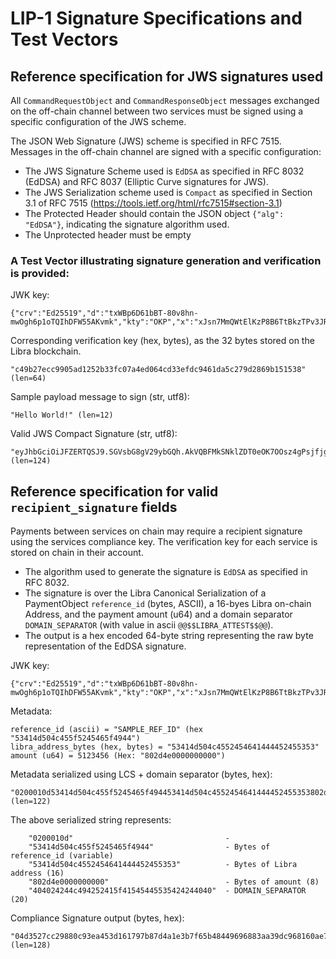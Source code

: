 # LIP-1 Signature Specifications and Test Vectors


## Reference specification for JWS signatures used

All `CommandRequestObject` and `CommandResponseObject` messages exchanged on the off-chain channel between two services must be signed using a specific configuration of the JWS scheme.

The JSON Web Signature (JWS) scheme is specified in RFC 7515. Messages in the off-chain channel are signed with a specific configuration:

* The JWS Signature Scheme used is `EdDSA` as specified in RFC 8032 (EdDSA) and RFC 8037 (Elliptic Curve signatures for JWS).
* The JWS Serialization scheme used is `Compact` as specified in Section 3.1 of RFC 7515 (https://tools.ietf.org/html/rfc7515#section-3.1)
* The Protected Header should contain the JSON object `{"alg": "EdDSA"}`, indicating the signature algorithm used.
* The Unprotected header must be empty

### A Test Vector illustrating signature generation and verification is provided:

JWK key:

    {"crv":"Ed25519","d":"txWBp6D61bBT-80v8hn-mwOgh6p1oTQIhDFW55AKvmk","kty":"OKP","x":"xJsn7MmQWtElKzP8B6TtBkzTPv3JRh2lwnnShpsVFTg"}

Corresponding verification key (hex, bytes), as the 32 bytes stored on the Libra blockchain.

    "c49b27ecc9905ad1252b33fc07a4ed064cd33efdc9461da5c279d2869b151538" (len=64)

Sample payload message to sign (str, utf8):

    "Hello World!" (len=12)

Valid JWS Compact Signature (str, utf8):

    "eyJhbGciOiJFZERTQSJ9.SGVsbG8gV29ybGQh.AkVQBFMkSNklZDT0eOK7OOsz4gPsjfjgJXZujH5TGGYgfBulTS2kdJkwJX7UpLcfKoqGNE5G_WYBwDV8X01fDg" (len=124)

## Reference specification for valid `recipient_signature` fields

Payments between services on chain may require a recipient signature using the services compliance key. The verification key for each service is stored on chain in their account.

* The algorithm used to generate the signature is `EdDSA` as specified in RFC 8032.
* The signature is over the Libra Canonical Serialization of a PaymentObject `reference_id` (bytes, ASCII), a 16-byes Libra on-chain Address, and the payment amount (u64) and a domain separator `DOMAIN_SEPARATOR` (with value in ascii `@@$$LIBRA_ATTEST$$@@`).
* The output is a hex encoded 64-byte string representing the raw byte representation of the EdDSA signature.

JWK key:

    {"crv":"Ed25519","d":"txWBp6D61bBT-80v8hn-mwOgh6p1oTQIhDFW55AKvmk","kty":"OKP","x":"xJsn7MmQWtElKzP8B6TtBkzTPv3JRh2lwnnShpsVFTg"}

Metadata:

    reference_id (ascii) = "SAMPLE_REF_ID" (hex "53414d504c455f5245465f4944")
    libra_address_bytes (hex, bytes) = "53414d504c4552454641444452455353"
    amount (u64) = 5123456 (Hex: "802d4e0000000000")

Metadata serialized using LCS + domain separator (bytes, hex):

    "0200010d53414d504c455f5245465f494453414d504c4552454641444452455353802d4e0000000000404024244c494252415f41545445535424244040" (len=122)

The above serialized string represents:

        "0200010d"                                  -
        "53414d504c455f5245465f4944"                - Bytes of reference_id (variable)
        "53414d504c4552454641444452455353"          - Bytes of Libra address (16)
        "802d4e0000000000"                          - Bytes of amount (8)
        "404024244c494252415f41545445535424244040"  - DOMAIN_SEPARATOR (20)


Compliance Signature output (bytes, hex):

    "04d3527cc29880c93ea453d161797b87d4a1e3b7f65b48449696883aa39dc968160ae77c9abeea741384a6b1afe64d58f7e3722c212dd3d7f8ae83518812f60f" (len=128)
